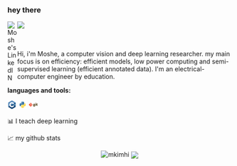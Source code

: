 ### hey there 
<a href="https://www.linkedin.com/in/moshekimhi/">
  <img align="left" alt="Moshe's LinkedIN" width="22px" src="https://raw.githubusercontent.com/peterthehan/peterthehan/master/assets/linkedin.svg" />
</a>

![](https://visitor-badge.glitch.me/badge?page_id=mkimhi)

<br />

Hi, i'm Moshe, a computer vision and deep learning researcher.
my main focus is on efficiency: efficient models, low power computing and semi-supervised learning (efficient annotated data).
I'm an electrical-computer engineer by education.


**languages and tools:**  

<code><img height="20" src="https://raw.githubusercontent.com/github/explore/80688e429a7d4ef2fca1e82350fe8e3517d3494d/topics/cpp/cpp.png"></code>
<code><img height="20" src="https://raw.githubusercontent.com/github/explore/80688e429a7d4ef2fca1e82350fe8e3517d3494d/topics/python/python.png"></code>
<code><img height="20" src="https://raw.githubusercontent.com/github/explore/80688e429a7d4ef2fca1e82350fe8e3517d3494d/topics/git/git.png"></code>

📊 I teach deep learning




📈 my github stats

<p align="center"> <img src="https://github-readme-stats.vercel.app/api?username=mkimhi&show_icons=true&theme=gotham" alt="mkimhi" />


  
  
<a href="https://github.com/mkimhi/mkimhi">
  <img align="center" src="https://github-readme-stats.vercel.app/api/top-langs/?username=mkimhi&hide=java,html,tex&title_color=ffffff&text_color=c9cacc&icon_color=2bbc8a&bg_color=1d1f21&langs_count=3" />
</a>



